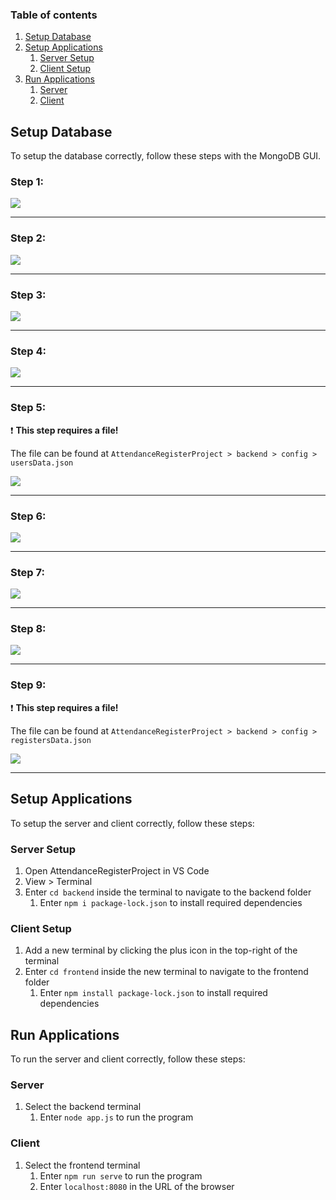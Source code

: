 ### Table of contents
1. [Setup Database](#setup-database)
2. [Setup Applications](#setup-applications)
    1. [Server Setup](#server-setup)
    2. [Client Setup](#client-setup)
3. [Run Applications](#run-applications)
    1. [Server](#server)
    2. [Client](#client)

## Setup Database
To setup the database correctly, follow these steps with the MongoDB GUI.

### Step 1:

<img src="https://github.com/hbux/AttendanceRegisterProject/blob/main/Documentation/Setup/step_1.png" />

---

### Step 2:

<img src="https://github.com/hbux/AttendanceRegisterProject/blob/main/Documentation/Setup/step_2.png" />

---

### Step 3:

<img src="https://github.com/hbux/AttendanceRegisterProject/blob/main/Documentation/Setup/step_3.png" />

---

### Step 4:

<img src="https://github.com/hbux/AttendanceRegisterProject/blob/main/Documentation/Setup/step_4.png" />

---

### Step 5:
:exclamation: **This step requires a file!**

The file can be found at `AttendanceRegisterProject > backend > config > usersData.json`

<img src="https://github.com/hbux/AttendanceRegisterProject/blob/main/Documentation/Setup/step_5.png" />

---

### Step 6:

<img src="https://github.com/hbux/AttendanceRegisterProject/blob/main/Documentation/Setup/step_6.png" />

---

### Step 7:

<img src="https://github.com/hbux/AttendanceRegisterProject/blob/main/Documentation/Setup/step_7.png" />

---

### Step 8:

<img src="https://github.com/hbux/AttendanceRegisterProject/blob/main/Documentation/Setup/step_8.png" />

---

### Step 9:
:exclamation: **This step requires a file!**

The file can be found at `AttendanceRegisterProject > backend > config > registersData.json`

<img src="https://github.com/hbux/AttendanceRegisterProject/blob/main/Documentation/Setup/step_9.png" />

---

## Setup Applications
To setup the server and client correctly, follow these steps:

### Server Setup

1. Open AttendanceRegisterProject in VS Code
2. View > Terminal 
3. Enter `cd backend` inside the terminal to navigate to the backend folder
    1. Enter `npm i package-lock.json` to install required dependencies
    
### Client Setup

1. Add a new terminal by clicking the plus icon in the top-right of the terminal
3. Enter `cd frontend` inside the new terminal to navigate to the frontend folder
    1. Enter `npm install package-lock.json` to install required dependencies

## Run Applications
To run the server and client correctly, follow these steps:

### Server

1. Select the backend terminal
    1. Enter `node app.js` to run the program
    
### Client

1. Select the frontend terminal
    1. Enter `npm run serve` to run the program
    2. Enter `localhost:8080` in the URL of the browser
